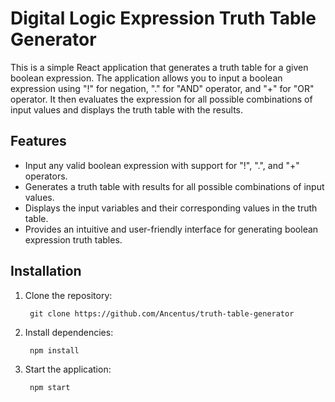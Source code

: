 # Digital Logic Expression Truth Table Generator

This is a simple React application that generates a truth table for a given boolean expression. The application allows you to input a boolean expression using "!" for negation, "." for "AND" operator, and "+" for "OR" operator. It then evaluates the expression for all possible combinations of input values and displays the truth table with the results.

## Features

- Input any valid boolean expression with support for "!", ".", and "+" operators.
- Generates a truth table with results for all possible combinations of input values.
- Displays the input variables and their corresponding values in the truth table.
- Provides an intuitive and user-friendly interface for generating boolean expression truth tables.


## Installation

1. Clone the repository:

        git clone https://github.com/Ancentus/truth-table-generator


2. Install dependencies:

        npm install

3. Start the application:

        npm start
